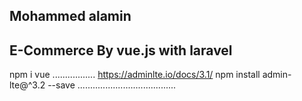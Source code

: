 ## Mohammed alamin
## E-Commerce By vue.js with laravel

npm i vue
.................
https://adminlte.io/docs/3.1/
npm install admin-lte@^3.2 --save
.......................................
